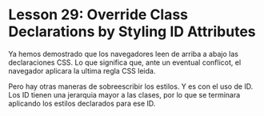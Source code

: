 # Lesson 29: Override Class Declarations by Styling ID Attributes

Ya hemos demostrado que los navegadores leen de arriba a abajo las declaraciones CSS.
Lo que significa que, ante un eventual conflicot, el navegador aplicara la ultima regla CSS leida.

Pero hay otras maneras de sobreescribir los estilos. Y es con el uso de ID.
Los ID tienen una jerarquia mayor a las clases, por lo que se terminara aplicando los estilos declarados para ese ID.

